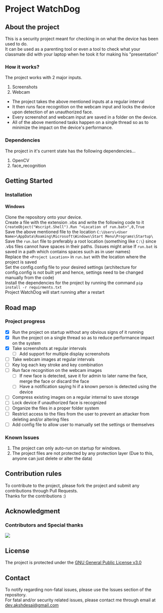 # Project WatchDog  
  
## About the project  
This is a security project meant for checking in on what the device has been used to do.  
It can be used as a parenting tool or even a tool to check what your classmate did with your laptop when he took it for making his "presentation"  
  
### How it works?  
The project works with 2 major inputs.  
1. Screenshots  
2. Webcam  
 - The project takes the above mentioned inputs at a regular interval  
 - It then runs face recognition on the webcam input and locks the device upon detection of an unauthorized face.  
 - Every screenshot and webcam input are saved in a folder on the device.  
 - All of the above mentioned tasks happen on a single thread so as to minimize the impact on the device's performance.  
  
### Dependencies  
The project in it's current state has the following dependencies...  
1. OpenCV  
2. face_recognition  
  
## Getting Started  
### Installation  
#### Windows  
Clone the repository onto your device.  
Create a file with the extension .vbs and write the following code to it  
`CreateObject("Wscript.Shell").Run "<Location of run.bat>",0,True`  
Save the above mentioned file to the location `C:\Users\<User Name>\AppData\Roaming\Microsoft\Windows\Start Menu\Programs\Startup\`  
Save the `run.bat` file to preferably a root location (something like `C:\`) since .vbs files cannot have spaces in their paths. (Issues might arise If `run.bat` is saved in a path which contains spaces such as in user names)  
Replace the `<Project Location>` in `run.bat` with the location where the project is saved  
Set the config.config file to your desired settings (architecture for config.config is not built yet and hence, settings need to be changed manually from the code)  
Install the dependencies for the project by running the command `pip install -r requirments.txt`  
Project WatchDog will start running after a restart  
  
## Road map  
### Project progress  
- [x] Run the project on startup without any obvious signs of it running  
- [x] Run the project on a single thread so as to reduce performance impact on the system  
- [x] Take screenshots at regular intervals  
    - [ ] Add support for multiple display screenshots  
- [ ] Take webcam images at regular intervals  
- [ ] Key log each key stroke and key combination  
- [ ] Run face recognition on the webcam images  
    - [ ] If new face is detected, save it for admin to later name the face, merge the face or discard the face  
    - [ ] Have a notification saying hi if a known person is detected using the device  
- [ ] Compress existing images on a regular internal to save storage  
- [ ] Lock device if unauthorized face is recognized  
- [ ] Organize the files in a proper folder system  
- [ ] Restrict access to the files from the user to prevent an attacker from deleting and/or altering files  
- [ ] Add config file to allow user to manually set the settings or themselves  
  
### Known Issues  
1. The project can only auto-run on startup for windows.  
2. The project files are not protected by any protection layer (Due to this, anyone can just delete or alter the data)  
  
## Contribution rules  
To contribute to the project, please fork the project and submit any contributions through Pull Requests.  
Thanks for the contributions :)  
  
## Acknowledgment  
### Contributors and Special thanks  
<a href="https://github.com/AkshDesai04/Project-WatchDog/graphs/contributors">
  <img src="https://contrib.rocks/image?repo=AkshDesai04/Project-WatchDog" />
</a>  
  
## License  
The project is protected under the [GNU General Public License v3.0](./LICENSE.md)  
  
## Contact  
To notify regarding non-fatal issues, please use the Issues section of the repository.  
For fatal and/or security related issues, please contact me through email at dev.akshdesai@gmail.com  